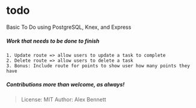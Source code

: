 # todo
Basic To Do using PostgreSQL, Knex, and Express

##### Work that needs to be done to finish
```
1. Update route => allow users to update a task to complete
2. Delete route => allow users to delete a task
3. Bonus: Include route for points to show user how many points they have
```
##### Contributions more than welcome, as always!

>License: MIT
>Author: Alex Bennett 
